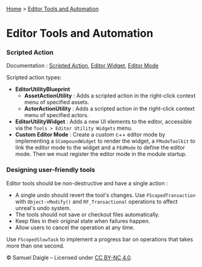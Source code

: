 [Home](../README.md) > [Editor Tools and Automation](README.md)
# Editor Tools and Automation
### Scripted Action
Documentation : [Scripted Action](https://dev.epicgames.com/documentation/en-us/unreal-engine/scripted-actions-in-unreal-engine), [Editor Widget](https://dev.epicgames.com/documentation/en-us/unreal-engine/editor-utility-widgets-in-unreal-engine), [Editor Mode](https://lxjk.github.io/2019/10/01/How-to-Make-Tools-in-U-E.html#_custom_editor_mode)

Scripted action types:
- **EditorUtilityBlueprint**
  - **AssetActionUtility** : Adds a scripted action in the right-click context menu of specified assets.
  - **ActorActionUtility** : Adds a scripted action in the right-click context menu of specified actors.
- **EditorUtilityWidget** : Adds a new UI elements to the editor, accessible via the `Tools > Editor Utility Widgets` menu.
- **Custom Editor Mode** : Create a custom c++ editor mode by implementing a `SCompoundWidget` to render the widget, a `FModeToolkit` to link the editor mode to the widget and a `FEdMode` to define the editor mode. Then we must register the editor mode in the module startup.


### Designing user-friendly tools
Editor tools should be non-destructive and have a single action : 
- A single undo should revert the tool's changes. Use `FScopedTransaction` with `Object->Modify()` and `RF_Transactional` operations to affect unreal's undo system.
- The tools should not save or checkout files automatically.
- Keep files in their original state when failures happen.
- Allow users to cancel the operation at any time.

Use `FScopedSlowTask` to implement a progress bar on operations that takes more than one second.

© Samuel Daigle – Licensed under [CC BY-NC 4.0](https://creativecommons.org/licenses/by-nc/4.0/). 